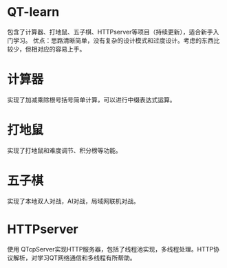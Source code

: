 # QT-learn
包含了计算器、打地鼠、五子棋、HTTPserver等项目（持续更新），适合新手入门学习。
优点：思路清晰简单，没有复杂的设计模式和过度设计。考虑的东西比较少，但相对应的容易上手。

# 计算器
实现了加减乘除根号括号简单计算，可以进行中缀表达式运算。
# 打地鼠
实现了打地鼠和难度调节、积分榜等功能。
# 五子棋
实现了本地双人对战，AI对战，局域网联机对战。
# HTTPserver
使用 QTcpServer实现HTTP服务器，包括了线程池实现，多线程处理。HTTP协议解析，对学习QT网络通信和多线程有所帮助。

